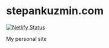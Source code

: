 # stepankuzmin.com

[![Netlify Status](https://api.netlify.com/api/v1/badges/0ee871d7-2cbd-4df0-b161-92d2d4cfd3f8/deploy-status)](https://app.netlify.com/sites/stepan/deploys)

My personal site
